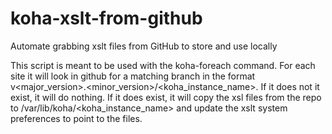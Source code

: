 # koha-xslt-from-github

Automate grabbing xslt files from GitHub to store and use locally

This script is meant to be used with the koha-foreach command. For each site it will look in github for a matching branch in the format v<major_version>.<minor_version>/<koha_instance_name>. If it does not it exist, it will do nothing. If it does exist, it will copy the xsl files from the repo to /var/lib/koha/<koha_instance_name> and update the xslt system preferences to point to the files.
